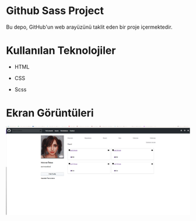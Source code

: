 <h1> Github Sass Project </h1>

Bu depo, GitHub'un web arayüzünü taklit eden bir proje içermektedir.

<h1> Kullanılan Teknolojiler </h1>

- HTML

- CSS

- Scss

<h1> Ekran Görüntüleri </h1>

![](img/Github.PNG)
